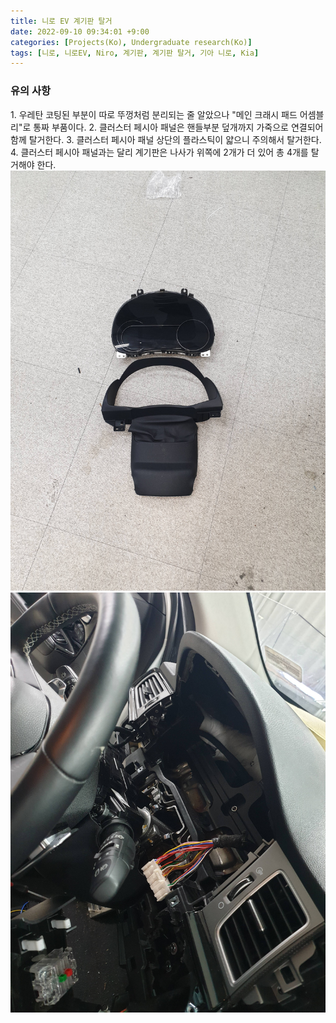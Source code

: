 ```yaml
---
title: 니로 EV 계기판 탈거
date: 2022-09-10 09:34:01 +9:00
categories: [Projects(Ko), Undergraduate research(Ko)]
tags: [니로, 니로EV, Niro, 계기판, 계기판 탈거, 기아 니로, Kia]
---
```


<h3>유의 사항</h3>
1. 우레탄 코팅된 부분이 따로 뚜껑처럼 분리되는 줄 알았으나 "메인 크래시 패드 어셈블리"로 통짜 부품이다.
2. 클러스터 페시아 패널은 핸들부분 덮개까지 가죽으로 연결되어 함께 탈거한다.
3. 클러스터 페시아 패널 상단의 플라스틱이 얇으니 주의해서 탈거한다.
4. 클러스터 페시아 패널과는 달리 계기판은 나사가 위쪽에 2개가 더 있어 총 4개를 탈거해야 한다.

<br>
<img src="/assets/img/NEV_Cluster/1.jpg">
<img src="/assets/img/NEV_Cluster/2.jpg">
